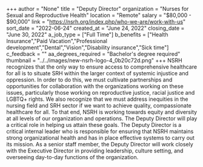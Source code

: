 +++
author = "None"
title = "Deputy Director"
organization = "Nurses for Sexual and Reproductive Health"
location = "Remote"
salary = "$80,000 - $90,000"
link = "https://nsrh.org/index.php/who-we-are/work-with-us"
sort_date = "2022-06-24"
created_at = "June 24, 2022"
closing_date = "June 30, 2022"
a_job_type = ["Full Time"]
b_benefits = ["Health Insurance","Paid Vacation","Professional development","Dental","Vision","Disability insurance","Sick time"]
c_feedback = ""
aa_degrees_required = "Bachelor's degree required"
thumbnail = "../../images/new-nsrh-logo-4_0b20c72d.png"
+++
NSRH recognizes that the only way to ensure access to comprehensive healthcare for all is to situate SRH within the larger context of systemic injustice and oppression. In order to do this, we must cultivate partnerships and opportunities for collaboration with the organizations working on these issues, particularly those working on reproductive justice, racial justice and LGBTQ+ rights. We also recognize that we must address inequities in the nursing field and SRH sector if we want to achieve quality, compassionate healthcare for all.  To that end, NSRH is working towards equity and diversity at all levels of our organization and operations. The Deputy Director will play a critical role in helping us attain these goals. The Deputy Director is a critical internal leader who is responsible for ensuring that NSRH maintains strong organizational health and has in place effective systems to carry out its mission. As a senior staff member, the Deputy Director will work closely with the Executive Director in providing leadership, culture setting, and overseeing day-to-day functions of the organization.